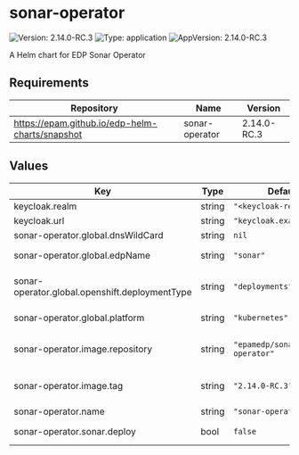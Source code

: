 # sonar-operator

![Version: 2.14.0-RC.3](https://img.shields.io/badge/Version-2.14.0--RC.3-informational?style=flat-square) ![Type: application](https://img.shields.io/badge/Type-application-informational?style=flat-square) ![AppVersion: 2.14.0-RC.3](https://img.shields.io/badge/AppVersion-2.14.0--RC.3-informational?style=flat-square)

A Helm chart for EDP Sonar Operator

## Requirements

| Repository | Name | Version |
|------------|------|---------|
| https://epam.github.io/edp-helm-charts/snapshot | sonar-operator | 2.14.0-RC.3 |

## Values

| Key | Type | Default | Description |
|-----|------|---------|-------------|
| keycloak.realm | string | `"<keycloak-realm>"` |  |
| keycloak.url | string | `"keycloak.example.com"` |  |
| sonar-operator.global.dnsWildCard | string | `nil` | a cluster DNS wildcard name |
| sonar-operator.global.edpName | string | `"sonar"` | namespace or a project name (in case of OpenShift) |
| sonar-operator.global.openshift.deploymentType | string | `"deployments"` | Wich type of kind will be deployed to Openshift (values: deployments/deploymentConfigs) |
| sonar-operator.global.platform | string | `"kubernetes"` | platform type that can be "kubernetes" or "openshift" |
| sonar-operator.image.repository | string | `"epamedp/sonar-operator"` | EDP sonar-operator Docker image name. The released image can be found on [Dockerhub](https://hub.docker.com/r/epamedp/sonar-operator) |
| sonar-operator.image.tag | string | `"2.14.0-RC.3"` | EDP sonar-operator Docker image tag. The released image can be found on [Dockerhub](https://hub.docker.com/r/epamedp/sonar-operator/tags) |
| sonar-operator.name | string | `"sonar-operator"` | component name |
| sonar-operator.sonar.deploy | bool | `false` | Flag to enable/disable Sonar deploy |

